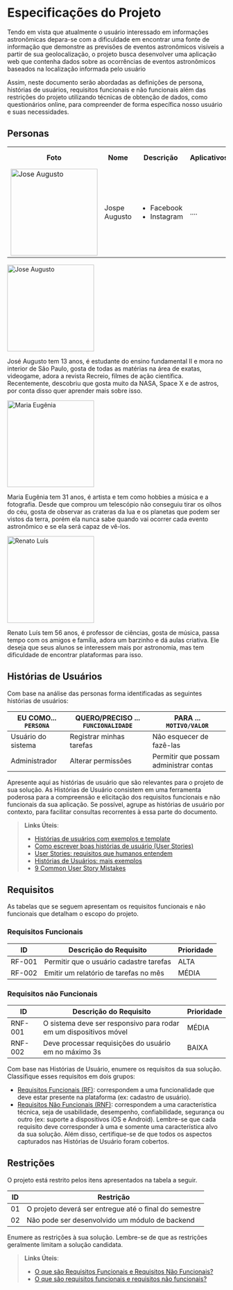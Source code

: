 # Especificações do Projeto

Tendo em vista que atualmente o usuário interessado em informações astronômicas depara-se com a dificuldade em encontrar uma fonte de informação que demonstre as previsões de eventos astronômicos visíveis a partir de sua geolocalização, o projeto busca desenvolver uma aplicação web que contenha dados sobre as ocorrências de eventos astronômicos baseados na localização informada pelo usuário

Assim, neste documento serão abordadas as definições de persona, histórias de usuários, requisitos funcionais e não funcionais além das restrições do projeto utilizando técnicas de obtenção de dados, como questionários online, para compreender de forma específica nosso usuário e suas necessidades.


## Personas

<table>
 <tr>
  <th>Foto</th>
  <th>Nome</th>
  <th>Descrição</th>
  <th>Aplicativos</th>
  <th>Motivações</th>
  <th>Frustrações</th>
  <th>Hobbies, História</th>
 </tr>
 <tr>
  <td><img title="Jose Augusto" src="https://i.imgur.com/APc56HT.jpg" width="200" height="200" /></td>
  <td>Jospe Augusto</td>
  <td>
    <ul>
     <li>Facebook</li>
     <li>Instagram</li>  
   </ul>
  </td>
  <td>....</td>
  <td>....</td>
  <td>....</td>
 </tr>
</table>

<img title="Jose Augusto" src="https://i.imgur.com/APc56HT.jpg" width="200" height="200" />

José Augusto tem 13 anos, é estudante do ensino fundamental II e mora no interior de São Paulo, gosta de todas as matérias na área de exatas, videogame, adora a revista Recreio, filmes de ação científica. Recentemente, descobriu que gosta muito da NASA, Space X e de astros, por conta disso quer aprender mais sobre isso.


<img title="Maria Eugênia" src="https://i.imgur.com/EZmVbet.jpg" width="200" height="200" />

Maria Eugênia tem 31 anos, é artista e tem como hobbies a música e a fotografia. Desde que comprou um telescópio não conseguiu tirar os olhos do céu, gosta de observar as crateras da lua e os planetas que podem ser vistos da terra, porém ela nunca sabe quando vai ocorrer cada evento astronômico e se ela será capaz de vê-los.


<img title="Renato Luís" src="https://i.imgur.com/rGQVtoe.jpg" width="200" height="200" />

Renato Luís tem 56 anos, é professor de ciências, gosta de música, passa tempo com os amigos e família, adora um barzinho e dá aulas criativa. Ele deseja que seus alunos se interessem mais por astronomia, mas tem dificuldade de encontrar plataformas para isso.

## Histórias de Usuários

Com base na análise das personas forma identificadas as seguintes histórias de usuários:

|EU COMO... `PERSONA`| QUERO/PRECISO ... `FUNCIONALIDADE` |PARA ... `MOTIVO/VALOR`                 |
|--------------------|------------------------------------|----------------------------------------|
|Usuário do sistema  | Registrar minhas tarefas           | Não esquecer de fazê-las               |
|Administrador       | Alterar permissões                 | Permitir que possam administrar contas |

Apresente aqui as histórias de usuário que são relevantes para o projeto de sua solução. As Histórias de Usuário consistem em uma ferramenta poderosa para a compreensão e elicitação dos requisitos funcionais e não funcionais da sua aplicação. Se possível, agrupe as histórias de usuário por contexto, para facilitar consultas recorrentes à essa parte do documento.

> **Links Úteis**:
> - [Histórias de usuários com exemplos e template](https://www.atlassian.com/br/agile/project-management/user-stories)
> - [Como escrever boas histórias de usuário (User Stories)](https://medium.com/vertice/como-escrever-boas-users-stories-hist%C3%B3rias-de-usu%C3%A1rios-b29c75043fac)
> - [User Stories: requisitos que humanos entendem](https://www.luiztools.com.br/post/user-stories-descricao-de-requisitos-que-humanos-entendem/)
> - [Histórias de Usuários: mais exemplos](https://www.reqview.com/doc/user-stories-example.html)
> - [9 Common User Story Mistakes](https://airfocus.com/blog/user-story-mistakes/)

## Requisitos

As tabelas que se seguem apresentam os requisitos funcionais e não funcionais que detalham o escopo do projeto.

### Requisitos Funcionais

|ID    | Descrição do Requisito  | Prioridade |
|------|-----------------------------------------|----|
|RF-001| Permitir que o usuário cadastre tarefas | ALTA | 
|RF-002| Emitir um relatório de tarefas no mês   | MÉDIA |


### Requisitos não Funcionais

|ID     | Descrição do Requisito  |Prioridade |
|-------|-------------------------|----|
|RNF-001| O sistema deve ser responsivo para rodar em um dispositivos móvel | MÉDIA | 
|RNF-002| Deve processar requisições do usuário em no máximo 3s |  BAIXA | 

Com base nas Histórias de Usuário, enumere os requisitos da sua solução. Classifique esses requisitos em dois grupos:

- [Requisitos Funcionais
 (RF)](https://pt.wikipedia.org/wiki/Requisito_funcional):
 correspondem a uma funcionalidade que deve estar presente na
  plataforma (ex: cadastro de usuário).
- [Requisitos Não Funcionais
  (RNF)](https://pt.wikipedia.org/wiki/Requisito_n%C3%A3o_funcional):
  correspondem a uma característica técnica, seja de usabilidade,
  desempenho, confiabilidade, segurança ou outro (ex: suporte a
  dispositivos iOS e Android).
Lembre-se que cada requisito deve corresponder à uma e somente uma
característica alvo da sua solução. Além disso, certifique-se de que
todos os aspectos capturados nas Histórias de Usuário foram cobertos.

## Restrições

O projeto está restrito pelos itens apresentados na tabela a seguir.

|ID| Restrição                                             |
|--|-------------------------------------------------------|
|01| O projeto deverá ser entregue até o final do semestre |
|02| Não pode ser desenvolvido um módulo de backend        |


Enumere as restrições à sua solução. Lembre-se de que as restrições geralmente limitam a solução candidata.

> **Links Úteis**:
> - [O que são Requisitos Funcionais e Requisitos Não Funcionais?](https://codificar.com.br/requisitos-funcionais-nao-funcionais/)
> - [O que são requisitos funcionais e requisitos não funcionais?](https://analisederequisitos.com.br/requisitos-funcionais-e-requisitos-nao-funcionais-o-que-sao/)
